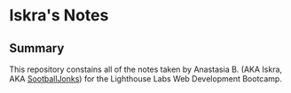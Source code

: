 # Iskra's Notes

## Summary
This repository constains all of the notes taken by Anastasia B. (AKA Iskra, AKA [SootballJonks](https://github.com/SootballJonks)) for the Lighthouse Labs Web Development Bootcamp.
